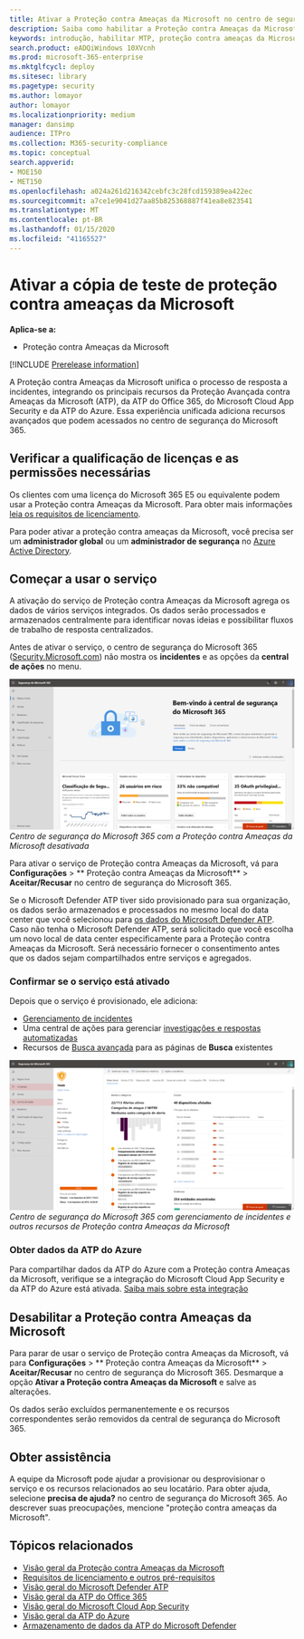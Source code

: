 ```yaml
---
title: Ativar a Proteção contra Ameaças da Microsoft no centro de segurança do Microsoft 365
description: Saiba como habilitar a Proteção contra Ameaças da Microsoft e iniciar a integração do seu incidente de segurança e resposta.
keywords: introdução, habilitar MTP, proteção contra ameaças da Microsoft, M365, segurança, local de dados, permissões necessárias, qualificação para licenças
search.product: eADQiWindows 10XVcnh
ms.prod: microsoft-365-enterprise
ms.mktglfcycl: deploy
ms.sitesec: library
ms.pagetype: security
ms.author: lomayor
author: lomayor
ms.localizationpriority: medium
manager: dansimp
audience: ITPro
ms.collection: M365-security-compliance
ms.topic: conceptual
search.appverid:
- MOE150
- MET150
ms.openlocfilehash: a024a261d216342cebfc3c28fcd159389ea422ec
ms.sourcegitcommit: a7ce1e9041d27aa85b825368887f41ea8e823541
ms.translationtype: MT
ms.contentlocale: pt-BR
ms.lasthandoff: 01/15/2020
ms.locfileid: "41165527"
---
```

# <a name="turn-on-microsoft-threat-protection-test-copy"></a>Ativar a cópia de teste de proteção contra ameaças da Microsoft

**Aplica-se a:**
- Proteção contra Ameaças da Microsoft

[!INCLUDE [Prerelease information](../includes/prerelease.md)]

A Proteção contra Ameaças da Microsoft unifica o processo de resposta a incidentes, integrando os principais recursos da Proteção Avançada contra Ameaças da Microsoft (ATP), da ATP do Office 365, do Microsoft Cloud App Security e da ATP do Azure. Essa experiência unificada adiciona recursos avançados que podem acessados no centro de segurança do Microsoft 365.

## <a name="check-license-eligibility-and-required-permissions"></a>Verificar a qualificação de licenças e as permissões necessárias
Os clientes com uma licença do Microsoft 365 E5 ou equivalente podem usar a Proteção contra Ameaças da Microsoft. Para obter mais informações [leia os requisitos de licenciamento](prerequisites.md#licensing-requirements).

 Para poder ativar a proteção contra ameaças da Microsoft, você precisa ser um **administrador global** ou um **administrador de segurança** no [Azure Active Directory](https://docs.microsoft.com/azure/active-directory/users-groups-roles/directory-assign-admin-roles#available-roles).

## <a name="start-using-the-service"></a>Começar a usar o serviço
A ativação do serviço de Proteção contra Ameaças da Microsoft agrega os dados de vários serviços integrados. Os dados serão processados e armazenados centralmente para identificar novas ideias e possibilitar fluxos de trabalho de resposta centralizados.

Antes de ativar o serviço, o centro de segurança do Microsoft 365 ([Security.Microsoft.com](https://security.microsoft.com)) não mostra os **incidentes** e as opções da **central de ações** no menu.

![Imagem do menu do centro de segurança do Microsoft 365 sem os recursos da Proteção contra Ameaças da Microsoft](../images/mtp-off.png)
*Centro de segurança do Microsoft 365 com a Proteção contra Ameaças da Microsoft desativada*

Para ativar o serviço de Proteção contra Ameaças da Microsoft, vá para **Configurações** > ** Proteção contra Ameaças da Microsoft** > **Aceitar/Recusar** no centro de segurança do Microsoft 365.

Se o Microsoft Defender ATP tiver sido provisionado para sua organização, os dados serão armazenados e processados no mesmo local do data center que você selecionou para [os dados do Microsoft Defender ATP](https://docs.microsoft.com/windows/security/threat-protection/microsoft-defender-atp/data-storage-privacy). Caso não tenha o Microsoft Defender ATP, será solicitado que você escolha um novo local de data center especificamente para a Proteção contra Ameaças da Microsoft. Será necessário fornecer o consentimento antes que os dados sejam compartilhados entre serviços e agregados.

### <a name="confirm-that-the-service-is-on"></a>Confirmar se o serviço está ativado
Depois que o serviço é provisionado, ele adiciona:

- [Gerenciamento de incidentes](incidents-overview.md)
- Uma central de ações para gerenciar [investigações e respostas automatizadas](mtp-autoir.md)
- Recursos de [Busca avançada](advanced-hunting-overview.md) para as páginas de **Busca** existentes

![Imagem do menu do centro de segurança do Microsoft 365 com os recursos da Proteção contra Ameaças da Microsoft](../images/mtp-on.png)
*Centro de segurança do Microsoft 365 com gerenciamento de incidentes e outros recursos de Proteção contra Ameaças da Microsoft*

### <a name="getting-azure-atp-data"></a>Obter dados da ATP do Azure
Para compartilhar dados da ATP do Azure com a Proteção contra Ameaças da Microsoft, verifique se a integração do Microsoft Cloud App Security e da ATP do Azure está ativada. [Saiba mais sobre esta integração](https://docs.microsoft.com/cloud-app-security/aatp-integration) 


## <a name="turn-off-microsoft-threat-protection"></a>Desabilitar a Proteção contra Ameaças da Microsoft
Para parar de usar o serviço de Proteção contra Ameaças da Microsoft, vá para **Configurações** > ** Proteção contra Ameaças da Microsoft** > **Aceitar/Recusar** no centro de segurança do Microsoft 365. Desmarque a opção **Ativar a Proteção contra Ameaças da Microsoft** e salve as alterações.

Os dados serão excluídos permanentemente e os recursos correspondentes serão removidos da central de segurança do Microsoft 365.

## <a name="get-assistance"></a>Obter assistência

A equipe da Microsoft pode ajudar a provisionar ou desprovisionar o serviço e os recursos relacionados ao seu locatário. Para obter ajuda, selecione **precisa de ajuda?** no centro de segurança do Microsoft 365. Ao descrever suas preocupações, mencione "proteção contra ameaças da Microsoft".

## <a name="related-topics"></a>Tópicos relacionados

- [Visão geral da Proteção contra Ameaças da Microsoft](microsoft-threat-protection.md)
- [Requisitos de licenciamento e outros pré-requisitos](prerequisites.md)
- [Visão geral do Microsoft Defender ATP](https://docs.microsoft.com/windows/security/threat-protection/microsoft-defender-atp/microsoft-defender-advanced-threat-protection)
- [Visão geral da ATP do Office 365](../office-365-security/office-365-atp.md)
- [Visão geral do Microsoft Cloud App Security](https://docs.microsoft.com/cloud-app-security/what-is-cloud-app-security)
- [Visão geral da ATP do Azure](https://docs.microsoft.com/azure-advanced-threat-protection/what-is-atp)
- [Armazenamento de dados da ATP do Microsoft Defender](https://docs.microsoft.com/windows/security/threat-protection/microsoft-defender-atp/data-storage-privacy)

